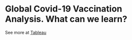 # Global Covid-19 Vaccination Analysis. What can we learn?



See more at [Tableau](https://public.tableau.com/app/profile/elif.akkas/viz/GlobalCovidVaccinationRates/Story)
